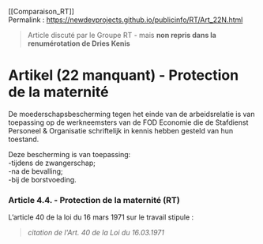 [[Comparaison_RT]]  
Permalink : https://newdevprojects.github.io/publicinfo/RT/Art_22N.html

> Article discuté par le Groupe RT - mais **non repris dans la renumérotation de Dries Kenis**

# Artikel (22 manquant) - Protection de la maternité

De moederschapsbescherming tegen het einde van de arbeidsrelatie is van toepassing op de werkneemsters van de FOD Economie die de Stafdienst Personeel & Organisatie schriftelijk in kennis hebben gesteld van hun toestand.

Deze bescherming is van toepassing:  
-tijdens de zwangerschap;  
-na de bevalling;  
-bij de borstvoeding.

### Article 4.4. - Protection de la maternité (RT)

L’article 40 de la loi du 16 mars 1971 sur le travail stipule : 

> *citation de l'Art. 40 de la Loi du 16.03.1971*

